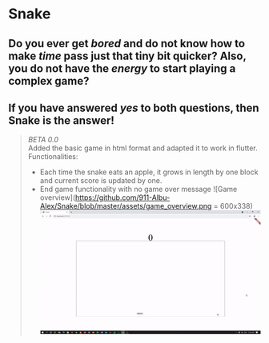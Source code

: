 # **Snake**

## Do you ever get *bored* and do not know how to make *time* pass just that tiny bit quicker? Also, you do not have the *energy* to start playing a complex game?

## If you have answered *yes* to both questions, then **Snake** is the answer!

> *BETA 0.0*\
> Added the basic game in html format and adapted it to work in flutter.\
> Functionalities:
> * Each time the snake eats an apple, it grows in length by one block and current score is updated by one.
> * End game functionality with no game over message
> ![Game overview](https://github.com/911-Albu-Alex/Snake/blob/master/assets/game_overview.png = 600x338)
> ![Gameplay](https://github.com/911-Albu-Alex/Snake/blob/master/assets/gameplay.gif)
